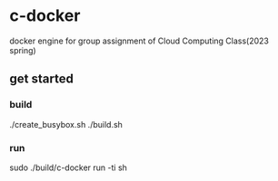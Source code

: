 # c-docker
docker engine for group assignment of Cloud Computing Class(2023 spring)

## get started

### build
./create_busybox.sh
./build.sh

### run
sudo ./build/c-docker run -ti sh
